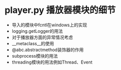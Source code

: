 # player.py 播放器模块的细节
- 导入的模块中fcntl在windows上的实现
- logging.getLogger的用法
- 对于播放器方面的异常情况考虑
- __metaclass__的使用
- @abc.abstractmethod装饰器的作用
- subprocess模块的用法
- threading模块的用法例如Thread、Event